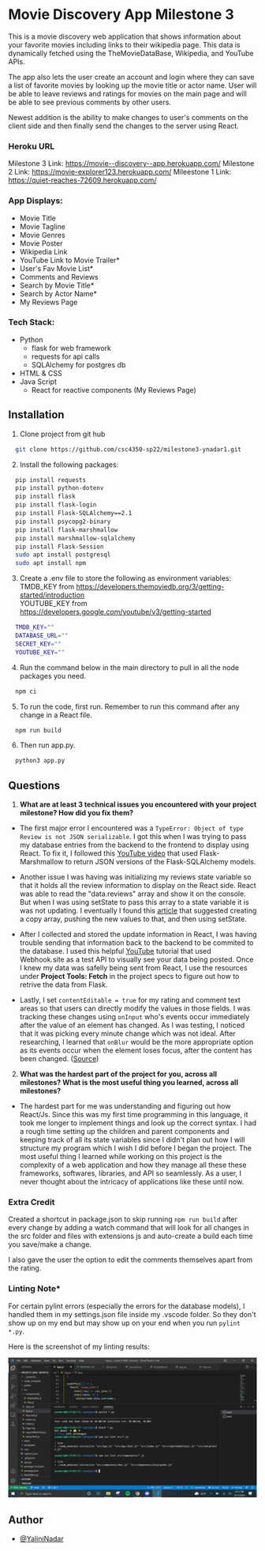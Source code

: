 # Movie Discovery App Milestone 3

This is a movie discovery web application
that shows information about your favorite movies including
links to their wikipedia page. This data is dynamically fetched
using the TheMovieDataBase, Wikipedia, and YouTube APIs.

The app also lets the user create an account and login where they can
save a list of favorite movies by looking up the movie title or actor name.
User will be able to leave reviews and ratings for movies on the main page
and will be able to see previous comments by other users.

Newest addition is the ability to make changes to user's comments on the client side and then finally send the changes to the server using React.

### Heroku URL
Milestone 3 Link:  https://movie--discovery--app.herokuapp.com/
Milestone 2 Link: https://movie-explorer123.herokuapp.com/
Mileestone 1 Link: https://quiet-reaches-72609.herokuapp.com/

### App Displays:

- Movie Title
- Movie Tagline
- Movie Genres
- Movie Poster
- Wikipedia Link
- YouTube Link to Movie Trailer\*
- User's Fav Movie List\*
- Comments and Reviews
- Search by Movie Title\*
- Search by Actor Name\*
- My Reviews Page

### Tech Stack:

- Python
  - flask for web framework
  - requests for api calls
  - SQLAlchemy for postgres db
- HTML & CSS
- Java Script
  - React for reactive components (My Reviews Page)

## Installation

1. Clone project from git hub

```bash
  git clone https://github.com/csc4350-sp22/milestone3-ynadar1.git
```

2. Install the following packages:

```bash
  pip install requests
  pip install python-dotenv
  pip install flask
  pip install flask-login
  pip install Flask-SQLAlchemy==2.1
  pip install psycopg2-binary
  pip install flask-marshmallow
  pip install marshmallow-sqlalchemy
  pip install Flask-Session
  sudo apt install postgresql
  sudo apt install npm
```

3. Create a .env file to store the following as environment variables:
   <br>TMDB_KEY from https://developers.themoviedb.org/3/getting-started/introduction <br>
   YOUTUBE_KEY from https://developers.google.com/youtube/v3/getting-started

```bash
  TMDB_KEY=""
  DATABASE_URL=""
  SECRET_KEY=""
  YOUTUBE_KEY=""
```
4. Run the command below in the main directory to pull in all the node packages you need.

```bash
  npm ci
```

5. To run the code, first run. Remember to run this command after any change in a React file.

```bash
  npm run build
```

6. Then run app.py.

```bash
  python3 app.py
```


## Questions

1.  <b>What are at least 3 technical issues you encountered with your project milestone? How did you fix them? </b>

- The first major error I encountered was a ```TypeError: Object of type Review is not JSON serializable```. I got this when I was trying to pass my database entries from the backend to the frontend to display using React. To fix it, I followed this [YouTube video](https://youtu.be/kRNXKzfYrPU) that used Flask-Marshmallow to return JSON versions of the Flask-SQLAlchemy models.

- Another issue I was having was initializing my reviews state variable so that it holds all the review information to display on the React side. React was able to read the "data.reviews" array and show it on the console. But when I was using setState to pass this array to a state variable it is was not updating. I eventually I found this [article](https://dev.to/raphaelchaula/how-to-update-object-or-array-state-in-react-4cma) that suggested creating a copy array, pushing the new values to that, and then using setState.

- After I collected and stored the update information in React, I was having trouble sending that information back to the backend to be commited to the database. I used this helpful [YouTube](https://youtu.be/8SkiIAbFbNs) tutorial that used Webhook.site as a test API to visually see your data being posted. Once I knew my data was safelly being sent from React, I use the resources under <b>Project Tools: Fetch</b> in the project specs to figure out how to retrive the data from Flask.

- Lastly, I set `contentEditable = true` for my rating and comment text areas so that users can directly modify the values in those fields. I was tracking these changes using `onInput` who's events occur  immediately after the value of an element has changed. As I was testing, I noticed that it was picking every minute change which was not ideal. After researching, I learned that `onBlur` would be the more appropriate option as its events occur when the element loses focus, after the content has been changed. ([Source](https://stackoverflow.com/questions/38256332/in-react-whats-the-difference-between-onchange-and-oninput))

2. <b>What was the hardest part of the project for you, across all milestones? What is the most useful thing you learned, across all milestones? </b>

- The hardest part for me was understanding and figuring out how React/Js. Since this was my first time programming in this language, it took me longer to implement things and look up the correct syntax. I had a rough time setting up the children and parent components and keeping track of all its state variables since I didn't plan out how I will structure my program which I wish I did before I began the project. The most useful thing I learned while working on this project is the complexity of a web application and how they manage all these these frameworks, softwares, libraries, and API so seamlessly. As a user, I never thought about the intricacy of applications like these until now.

### Extra Credit
Created a shortcut in package.json to skip running `npm run build` after every change by adding a watch command that will look for all changes in the src folder and files with extensions js and auto-create a build each time you save/make a change. 

I also gave the user the option to edit the comments themselves apart from the rating.


### Linting Note\*

For certain pylint errors (especially the errors for the database models), I handled them in my settings.json file inside my .vscode folder. So they don't show up on my end but may show up on your end when you run `pylint *.py`.

Here is the screenshot of my linting results:

![Screenshot!](Milestone3.png)

## Author

- [@YaliniNadar](https://github.com/YaliniNadar)
